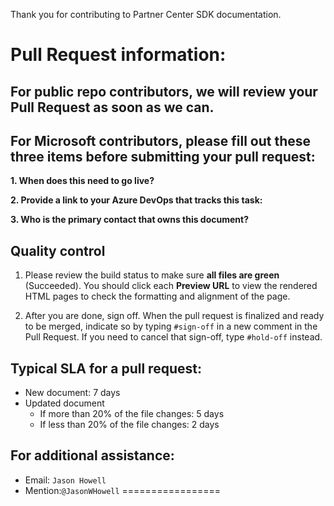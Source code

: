 Thank you for contributing to Partner Center SDK documentation.

# Pull Request information:

## For public repo contributors, we will review your Pull Request as soon as we can.

## For Microsoft contributors, please fill out these three items before submitting your pull request:

**1. When does this need to go live?**
>

**2. Provide a link to your Azure DevOps that tracks this task:**
>

**3. Who is the primary contact that owns this document?**
>

## Quality control
1. Please review the build status to make sure **all files are green** (Succeeded). You should click each **Preview URL** to view the rendered HTML pages to check the formatting and alignment of the page.

2. After you are done, sign off. When the pull request is finalized and ready to be merged, indicate so by typing `#sign-off` in a new comment in the Pull Request. If you need to cancel that sign-off, type `#hold-off` instead. 

## Typical SLA for a pull request:
- New document: 7 days
- Updated document
  - If more than 20% of the file changes: 5 days
  - If less than 20% of the file changes: 2 days

## For additional assistance:
- Email: `Jason Howell`
- Mention:`@JasonWHowell`
=================
